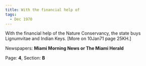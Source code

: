 ```yaml
---  
title: With the financial help of  
tags:  
  - Dec 1970  
---  
```

  
With the financial help of the Nature Conservancy, the state buys Lignumvitae and Indian Keys. [More on 10Jan71 page 25KH.]  
  
Newspapers: **Miami Morning News or The Miami Herald**  
  
Page: **4**, Section: **B** 
